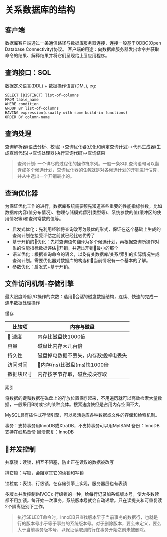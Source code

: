 # 关系数据库的结构

## 客户端

数据库客户端通过一条通信路径与数据库服务器连接，连接一般基于ODBC(Open Database Connectivity)协议。
客户端的用途：向数据库服务器发出命令并获取命令的结果、解释结果并将它们呈现给上层应用程序。

## 查询接口：SQL

数据定义语言(DDL) + 数据操作语言(DML), eg:
```
SELECT [DISTINCT] list-of-columns
FROM table_name
WHERE condition
GROUP BY list-of-columns
HAVING expression(usually with some build-in functions)
ORDER BY column-name
```

## 查询处理

查询解析器(语法分析、校验)->查询优化器(优化和确定查询计划)->代码生成器(生成查询代码)->查询处理器(执行查询代码)->查询结果

>查询计划: 一个详尽的过程化的操作符序列。一般一条SQL查询语句可以翻译成多个候选计划，查询优化器的任务就是对各候选计划的开销进行估算，并从中选出一个开销最小的。

## 查询优化器

为保证优化工作的进行，数据库系统需要预先知道某些重要的性能指标参数，比如数据库内容(值分布情况)、物理存储模式(索引类型等)、系统参数的值(缓冲区的使用情况等)和查询常数的值等。

- 启发式优化：先利用经验将查询改写为最优的形式，保证在这个基础上生成的查询计划在接受评估之前就已经比较优秀了
 - 基于开销的优化：先将查询语句翻译为多个候选计划，再根据查询所操作对象的性能指标数据评估开销，并选出开销最小的那个
 - 语义优化：根据查询命令的语义，以及有关数据库/关系/索引的实际情况生成查询计划。需要优化器对数据库的构造和当前情况有一个基本的了解。
 - 参数优化：启发式+基于开销。

## 文件访问机制-存储引擎

最大限度降低I/O操作的次数：选用合适的磁盘数据结构，连续、快速的完成一连串数据处理操作

缓存

| 比较项     | 内存与磁盘                           |
| ---------- | ------------------------------------ |
|  速度     | 内存比磁盘快1000倍                   |
| 容量       | 磁盘比内存大几百倍                   |
| 持久性     | 磁盘掉电数据不丢失，内存数据掉电丢失 |
| 访问时间   | 内存(ns)比磁盘(ms)快1000倍          |
| 数据块尺寸 | 内存按字节存取，磁盘按块存取         |

索引

将数据的键和数据在磁盘上的存放位置保存起来，不用遍历就可以高效检索大量数据，一般采用B树或它的某种变体。搜索速度快但是占用内存空间不大。

MySQL具有插件式存储引擎，可以灵活适应各种数据或文件的存储和检索机制。

事务：支持事务用InnoDB或XtraDB，不支持事务可以用MyISAM
备份：InnoDB支持在线热备份
崩溃恢复：InnoDB

## 并发控制

共享锁：读锁，相互不阻塞，防止正在读取的数据被改写

排它锁：写锁，会阻塞其它的读锁和写锁

锁粒度：表锁、行级锁，在存储引擎上实现，服务器层也有表锁

多版本并发控制(MVCC): 行级锁的一种，给每行记录加系统版本号，使大多数读都不用加锁。每开始一次事务，系统版本号就会自动递增。只在读提交和可重复读2个隔离级别下工作。

>执行SELECT命令时，InnoDB只查找版本早于当前事务的数据行，也就是行的版本号小于等于事务的系统版本号。对于删除版本，要么未定义，要么大于当前事务版本号，以保证读取到的行在事务开始之前未被删除。

